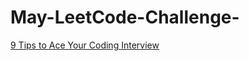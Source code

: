 # May-LeetCode-Challenge-

[9 Tips to Ace Your Coding Interview](https://www.dailycodingproblem.com/blog/tips-to-ace-your-coding-interview/)
